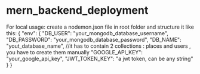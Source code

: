 # mern_backend_deployment
For local usage: 
create a nodemon.json file in root folder and structure it like this: 
{
  "env": {
    "DB_USER": "your_mongodb_database_username",
    "DB_PASSWORD": "your_mongodb_database_password",
    "DB_NAME": "yout_database_name", //it has to contain 2 collections : places and users , you have to create them manually
    "GOOGLE_API_KEY": "your_google_api_key",
    "JWT_TOKEN_KEY": "a jwt token, can be any string"
  }
}
